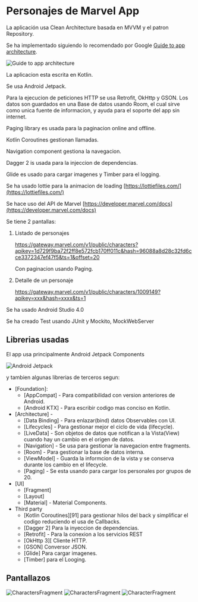 Personajes de Marvel App
=========================

La aplicación usa Clean Architecture basada en MVVM y el patron Repository. 

Se ha implementado siguiendo lo recomendado por Google [Guide to app architecture](https://developer.android.com/jetpack/docs/guide).

![Guide to app architecture](screenshots/guide-to-app-architecture.png "Guide to app architecture")

La aplicacion esta escrita en Kotlin.

Se usa Android Jetpack.

Para la ejecucion de peticiones HTTP se usa Retrofit, OkHttp y GSON. Los datos son guardados en una Base de datos usando Room,
el cual sirve como unica fuente de informacion, y ayuda para el soporte del app sin internet.

Paging library es usada para la paginacion online and offline.

Kotlin Coroutines gestionan llamadas.

Navigation component gestiona la navegacion.

Dagger 2 is usada para la injeccion de dependencias.

Glide es usado para cargar imagenes y Timber para el logging.

Se ha usado lottie para la animacion de loading [https://lottiefiles.com/](https://lottiefiles.com/)

Se hace uso del API de Marvel [https://developer.marvel.com/docs](https://developer.marvel.com/docs)

Se tiene 2 pantallas: 

 1. Listado de personajes 
    
    https://gateway.marvel.com/v1/public/characters?apikey=1d729f9ba72f2ff8e572fcb170ff011c&hash=96088a8d28c32fd6cce3372347ef47f5&ts=1&offset=20
    
    Con paginacion usando Paging.
    
 2. Detalle de un personaje 
 
    https://gateway.marvel.com/v1/public/characters/1009149?apikey=xxx&hash=xxxx&ts=1


Se ha usado Android Studio 4.0

Se ha creado Test usando JUnit y Mockito, MockWebServer

Librerias usadas
--------------
El app usa principalmente Android Jetpack Components

![Android Jetpack](screenshots/jetpack_donut.png "Android Jetpack Components")

y tambien algunas librerias de terceros segun:

* [Foundation]:
  * [AppCompat] - Para compatibilidad con version anteriores de Android.
  * [Android KTX] - Para escribir codigo mas conciso en Kotlin.
* [Architecture] - 
  * [Data Binding] - Para enlazar(bind) datos Observables con UI.
  * [Lifecycles] - Para gestionar mejor el ciclo de vida (lifecycle).
  * [LiveData] - Son objetos de datos que notifican a la Vista(View) cuando hay un cambio en el origen de datos.
  * [Navigation] - Se usa para gestionar la navegacion entre fragments.
  * [Room] - Para gestionar la base de datos interna.
  * [ViewModel] - Guarda la informcion de la vista y se conserva durante los cambio en el lifecycle.
  * [Paging] - Se esta usando para cargar los personales por grupos de 20.
* [UI]
  * [Fragment]
  * [Layout]
  * [Material] - Material Components.
* Third party
  * [Kotlin Coroutines][91] para gestionar hilos del back y simplificar el codigo reduciendo el usa de Callbacks.
  * [Dagger 2] Para la inyeccion de dependencias.
  * [Retrofit] - Para la conexion a los servicios REST
  * [OkHttp 3][ Cliente HTTP.
  * [GSON] Conversor JSON.
  * [Glide] Para cargar imagenes.
  * [Timber] para el Looging.


Pantallazos
-----------

![CharactersFragment](screenshots/Screenshot_1601325140.png "Personajes en Lista")
![CharactersFragment](screenshots/Screenshot_1601325144.png "Personajes en Grilla")
![CharacterFragment](screenshots/Screenshot_1601325150.png "Detalle del personaje")


